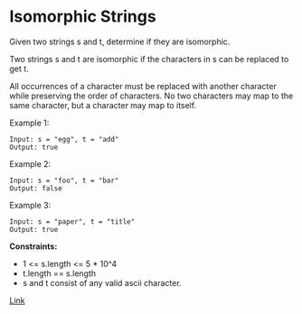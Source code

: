 # Isomorphic Strings

Given two strings s and t, determine if they are isomorphic.

Two strings s and t are isomorphic if the characters in s can be replaced to get t.

All occurrences of a character must be replaced with another character while preserving the order of characters. No two
characters may map to the same character, but a character may map to itself.

Example 1:

```
Input: s = "egg", t = "add"
Output: true
```

Example 2:

```
Input: s = "foo", t = "bar"
Output: false
```

Example 3:

```
Input: s = "paper", t = "title"
Output: true
```

**Constraints:**

- 1 <= s.length <= 5 * 10^4
- t.length == s.length
- s and t consist of any valid ascii character.

[Link](https://leetcode.com/problems/isomorphic-strings/)